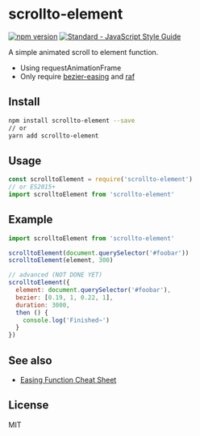 # scrollto-element

[![npm version](https://badge.fury.io/js/scrollto-element.svg)](https://badge.fury.io/js/scrollto-element)
[![Standard - JavaScript Style Guide](https://img.shields.io/badge/code_style-standard-brightgreen.svg)](https://standardjs.com)

A simple animated scroll to element function.

* Using requestAnimationFrame
* Only require [bezier-easing](https://github.com/gre/bezier-easing) and [raf](https://github.com/chrisdickinson/raf)

## Install

```bash
npm install scrollto-element --save
// or
yarn add scrollto-element
```

## Usage

```javascript
const scrolltoElement = require('scrollto-element')
// or ES2015+
import scrolltoElement from 'scrollto-element'
```

## Example

```javascript
import scrolltoElement from 'scrollto-element'

scrolltoElement(document.querySelector('#foobar'))
scrolltoElement(element, 300)

// advanced (NOT DONE YET)
scrolltoElement({
  element: document.querySelector('#foobar'),
  bezier: [0.19, 1, 0.22, 1],
  duration: 3000,
  then () {
    console.log('Finished~')
  }
})
```

## See also

* [Easing Function Cheat Sheet](http://easings.net/)

## License

MIT
